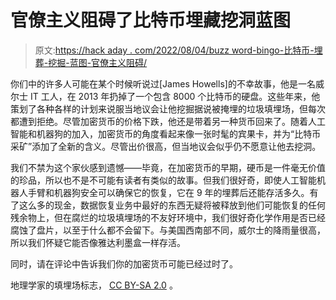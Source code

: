 # 官僚主义阻碍了比特币埋藏挖洞蓝图

> 原文:[https://hack aday . com/2022/08/04/buzz word-bingo-比特币-埋葬-挖掘-蓝图-官僚主义阻碍/](https://hackaday.com/2022/08/04/buzzword-bingo-bitcoin-burial-burrowing-blueprint-balked-at-by-bureaucracy/)

你们中的许多人可能在某个时候听说过[James Howells]的不幸故事，他是一名威尔士 IT 工人，在 2013 年扔掉了一个包含 8000 个比特币的硬盘。这些年来，他策划了各种各样的计划来说服当地议会让他挖掘据说被掩埋的垃圾填埋场，但每次都遭到拒绝。尽管加密货币的价格下跌，他还是带着另一种货币回来了。随着人工智能和机器狗的加入，加密货币的角度看起来像一张时髦的宾果卡，并为“比特币采矿”添加了全新的含义。尽管出价很高，但当地议会似乎仍不愿意让他去挖洞。

我们不禁为这个家伙感到遗憾——毕竟，在加密货币的早期，硬币是一件毫无价值的珍品，所以也不是不可能有读者有类似的故事。但我们很好奇，即使人工智能机器人手臂和机器狗安全可以确保它的恢复，它在 9 年的埋葬后还能存活多久。有了这么多的现金，数据恢复业务中最好的东西无疑将被释放到他们可能恢复的任何残余物上，但在腐烂的垃圾填埋场的不友好环境中，我们很好奇化学作用是否已经腐蚀了盘片，以至于什么都不会留下。与美国西南部不同，威尔士的降雨量很高，所以我们怀疑它能否像雅达利墨盒一样存活。

同时，请在评论中告诉我们你的加密货币可能已经过时了。

地理学家的填埋场标志， [CC BY-SA 2.0](https://commons.wikimedia.org/wiki/File:Landfill_Site_sign_-_geograph.org.uk_-_3363972.jpg) 。